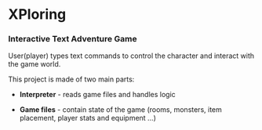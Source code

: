 # XPloring

### Interactive Text Adventure Game

User(player) types text commands to control the character and interact with the game world.



This project is made of two main parts: 

- <b>Interpreter</b> - reads game files and handles logic 

- <b>Game files</b> - contain state of the game (rooms, monsters, item placement, player stats and equipment ...)

